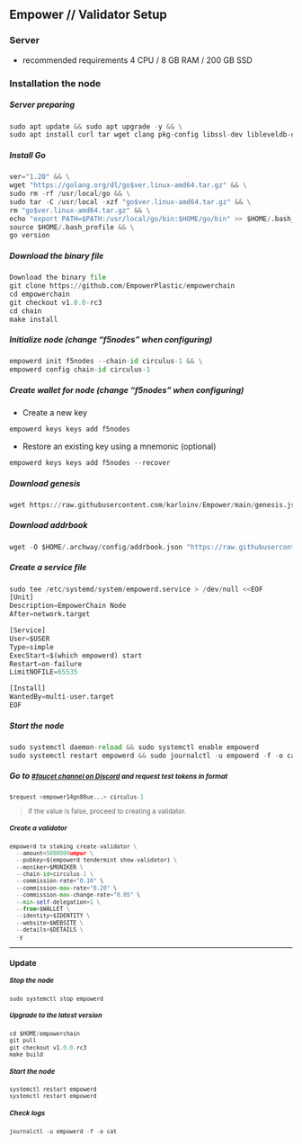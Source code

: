 ## Empower // Validator Setup

### Server
* recommended requirements 4 CPU / 8 GB RAM / 200 GB SSD

### Installation the node
##### Server preparing
```python
sudo apt update && sudo apt upgrade -y && \
sudo apt install curl tar wget clang pkg-config libssl-dev libleveldb-dev jq build-essential bsdmainutils git make ncdu htop screen unzip bc fail2ban htop -y
```
##### Install Go
```python
ver="1.20" && \
wget "https://golang.org/dl/go$ver.linux-amd64.tar.gz" && \
sudo rm -rf /usr/local/go && \
sudo tar -C /usr/local -xzf "go$ver.linux-amd64.tar.gz" && \
rm "go$ver.linux-amd64.tar.gz" && \
echo "export PATH=$PATH:/usr/local/go/bin:$HOME/go/bin" >> $HOME/.bash_profile && \
source $HOME/.bash_profile && \
go version
```
##### Download the binary file
```python
Download the binary file
git clone https://github.com/EmpowerPlastic/empowerchain
cd empowerchain
git checkout v1.0.0-rc3
cd chain
make install
```
##### Initialize node (change “f5nodes” when configuring)
```python
empowerd init f5nodes --chain-id circulus-1 && \
empowerd config chain-id circulus-1
```
##### Create wallet for node (change “f5nodes” when configuring)
* Create a new key
```python
empowerd keys keys add f5nodes
```
* Restore an existing key using a mnemonic (optional)
```python
empowerd keys keys add f5nodes --recover
```
##### Download genesis
```python
wget https://raw.githubusercontent.com/karloinv/Empower/main/genesis.json -O $HOME/.archway/config/genesis.json
```
##### Download addrbook
```python
wget -O $HOME/.archway/config/addrbook.json "https://raw.githubusercontent.com/karloinv/Empower/main/addrbook.json"
```
##### Create a service file
```python
sudo tee /etc/systemd/system/empowerd.service > /dev/null <<EOF
[Unit]
Description=EmpowerChain Node
After=network.target

[Service]
User=$USER
Type=simple
ExecStart=$(which empowerd) start
Restart=on-failure
LimitNOFILE=65535

[Install]
WantedBy=multi-user.target
EOF
```
##### Start the node
```python
sudo systemctl daemon-reload && sudo systemctl enable empowerd
sudo systemctl restart empowerd && sudo journalctl -u empowerd -f -o cat
```
##### Go to <small>[#faucet channel on Discord](https://discord.com/invite/e6FsMT5u) and request test tokens in format
```python
$request <empower14gn80ue...> circulus-1
```
> If the value is false, proceed to creating a validator.
##### Create a validator
```python
empowerd tx staking create-validator \
  --amount=5000000umpwr \
  --pubkey=$(empowerd tendermint show-validator) \
  --moniker=$MONIKER \
  --chain-id=circulus-1 \
  --commission-rate="0.10" \
  --commission-max-rate="0.20" \
  --commission-max-change-rate="0.05" \
  --min-self-delegation=1 \
  --from=$WALLET \
  --identity=$IDENTITY \
  --website=$WEBSITE \
  --details=$DETAILS \
  -y
```
***
### Update
##### Stop the node
```python
sudo systemctl stop empowerd
```
##### Upgrade to the latest version
```python
cd $HOME/empowerchain
git pull
git checkout v1.0.0-rc3
make build
```
##### Start the node
```python
systemctl restart empowerd
systemctl restart empowerd
```
##### Check logs
```python
journalctl -u empowerd -f -o cat
```
